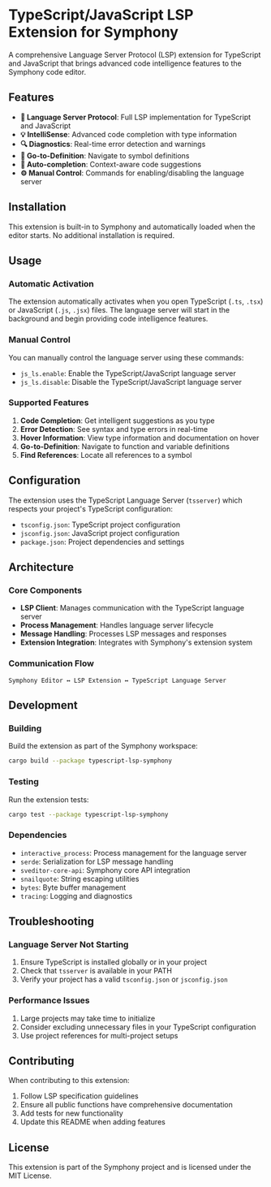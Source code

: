 # TypeScript/JavaScript LSP Extension for Symphony

A comprehensive Language Server Protocol (LSP) extension for TypeScript and JavaScript that brings advanced code intelligence features to the Symphony code editor.

## Features

- **🚀 Language Server Protocol**: Full LSP implementation for TypeScript and JavaScript
- **💡 IntelliSense**: Advanced code completion with type information
- **🔍 Diagnostics**: Real-time error detection and warnings
- **📍 Go-to-Definition**: Navigate to symbol definitions
- **🔄 Auto-completion**: Context-aware code suggestions
- **⚙️ Manual Control**: Commands for enabling/disabling the language server

## Installation

This extension is built-in to Symphony and automatically loaded when the editor starts. No additional installation is required.

## Usage

### Automatic Activation

The extension automatically activates when you open TypeScript (`.ts`, `.tsx`) or JavaScript (`.js`, `.jsx`) files. The language server will start in the background and begin providing code intelligence features.

### Manual Control

You can manually control the language server using these commands:

- `js_ls.enable`: Enable the TypeScript/JavaScript language server
- `js_ls.disable`: Disable the TypeScript/JavaScript language server

### Supported Features

1. **Code Completion**: Get intelligent suggestions as you type
2. **Error Detection**: See syntax and type errors in real-time
3. **Hover Information**: View type information and documentation on hover
4. **Go-to-Definition**: Navigate to function and variable definitions
5. **Find References**: Locate all references to a symbol

## Configuration

The extension uses the TypeScript Language Server (`tsserver`) which respects your project's TypeScript configuration:

- `tsconfig.json`: TypeScript project configuration
- `jsconfig.json`: JavaScript project configuration
- `package.json`: Project dependencies and settings

## Architecture

### Core Components

- **LSP Client**: Manages communication with the TypeScript language server
- **Process Management**: Handles language server lifecycle
- **Message Handling**: Processes LSP messages and responses
- **Extension Integration**: Integrates with Symphony's extension system

### Communication Flow

```
Symphony Editor ↔ LSP Extension ↔ TypeScript Language Server
```

## Development

### Building

Build the extension as part of the Symphony workspace:

```bash
cargo build --package typescript-lsp-symphony
```

### Testing

Run the extension tests:

```bash
cargo test --package typescript-lsp-symphony
```

### Dependencies

- `interactive_process`: Process management for the language server
- `serde`: Serialization for LSP message handling
- `sveditor-core-api`: Symphony core API integration
- `snailquote`: String escaping utilities
- `bytes`: Byte buffer management
- `tracing`: Logging and diagnostics

## Troubleshooting

### Language Server Not Starting

1. Ensure TypeScript is installed globally or in your project
2. Check that `tsserver` is available in your PATH
3. Verify your project has a valid `tsconfig.json` or `jsconfig.json`

### Performance Issues

1. Large projects may take time to initialize
2. Consider excluding unnecessary files in your TypeScript configuration
3. Use project references for multi-project setups

## Contributing

When contributing to this extension:

1. Follow LSP specification guidelines
2. Ensure all public functions have comprehensive documentation
3. Add tests for new functionality
4. Update this README when adding features

## License

This extension is part of the Symphony project and is licensed under the MIT License.
